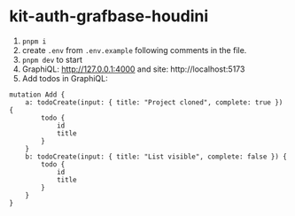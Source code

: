 # kit-auth-grafbase-houdini

1. `pnpm i`
2. create `.env` from `.env.example` following comments in the file.
3. `pnpm dev` to start
4. GraphiQL: http://127.0.0.1:4000 and site: http://localhost:5173
5. Add todos in GraphiQL:

```gql
mutation Add {
	a: todoCreate(input: { title: "Project cloned", complete: true }) {
		todo {
			id
			title
		}
	}
	b: todoCreate(input: { title: "List visible", complete: false }) {
		todo {
			id
			title
		}
	}
}
```
